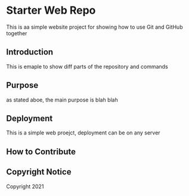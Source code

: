 # Starter Web Repo

This is aa simple website project for showing how to use Git and GitHub together

## Introduction

This is emaple to show diff parts of the repository and commands

## Purpose

as stated aboe, the main purpose is blah blah

## Deployment
This is a simple web proejct, deployment can be on any server
## How to Contribute
## Copyright Notice
Copyright 2021